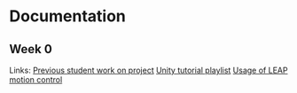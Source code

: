 # Documentation
## Week 0
Links:
[Previous student work on project](https://drive.google.com/file/d/1VHzkB6H1cU0cqsgGSMYtZMbnyDGTuKt0/view?usp=sharing)
[Unity tutorial playlist](https://www.youtube.com/watch?v=_V3fd1Pwd_4&list=PLsAzinEPgS3QmNnEQ-uzNmQs6W9f14OXJ)
[Usage of LEAP motion control](https://www.youtube.com/watch?v=8KeZxfPh8TE)

<!--stackedit_data:
eyJoaXN0b3J5IjpbMTg0MjA1ODMxNywxNDMwNzMwNzE4XX0=
-->